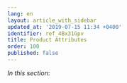 ```yaml
---
lang: en
layout: article_with_sidebar
updated_at: '2019-07-15 11:34 +0400'
identifier: ref_4Bx31Gpv
title: Product Attributes
order: 100
published: false
---
```

_In this section_:

